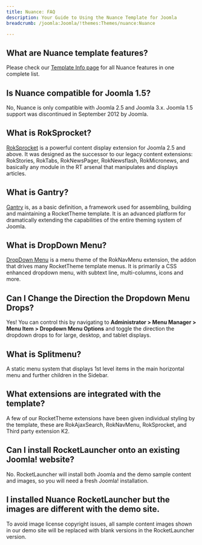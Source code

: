 ```yaml
---
title: Nuance: FAQ
description: Your Guide to Using the Nuance Template for Joomla
breadcrumb: /joomla:Joomla/!themes:Themes/nuance:Nuance

---
```


What are Nuance template features?
-----

Please check our [Template Info page][features] for all Nuance features in one complete list.

Is Nuance compatible for Joomla 1.5?
-----

No, Nuance is only compatible with Joomla 2.5 and Joomla 3.x. Joomla 1.5 support was discontinued in September 2012 by Joomla.

What is RokSprocket?
-----

[RokSprocket][roksprocket] is a powerful content display extension for Joomla 2.5 and above. It was designed as the successor to our legacy content extensions: RokStories, RokTabs, RokNewsPager, RokNewsflash, RokMicronews, and basically any module in the RT arsenal that manipulates and displays articles.

What is Gantry?
-----

[Gantry][gantry] is, as a basic definition, a framework used for assembling, building and maintaining a RocketTheme template. It is an advanced platform for dramatically extending the capabilities of the entire theming system of Joomla.

What is DropDown Menu?
-----

[DropDown Menu][dropdown] is a menu theme of the RokNavMenu extension, the addon that drives many RocketTheme template menus. It is primarily a CSS enhanced dropdown menu, with subtext line, multi-columns, icons and more.

Can I Change the Direction the Dropdown Menu Drops?
-----

Yes! You can control this by navigating to **Administrator > Menu Manager > Menu Item > Dropdown Menu Options** and toggle the direction the dropdown drops to for large, desktop, and tablet displays.

What is Splitmenu?
-----

A static menu system that displays 1st level items in the main horizontal menu and further children in the Sidebar.

What extensions are integrated with the template?
-----

A few of our RocketTheme extensions have been given individual styling by the template, these are RokAjaxSearch, RokNavMenu, RokSprocket, and Third party extension K2.

Can I install RocketLauncher onto an existing Joomla! website?
-----

No. RocketLauncher will install both Joomla and the demo sample content and images, so you will need a fresh Joomla! installation.

I installed Nuance RocketLauncher but the images are different with the demo site.
-----

To avoid image license copyright issues, all sample content images shown in our demo site will be replaced with blank versions in the RocketLauncher version.

[gantry]: http://gantry-framework.org/
[features]: http://demo.rockettheme.com/joomla-templates/nuance/index.php/features/features-overview
[forum]: http://www.rockettheme.com/forum/joomla-template-nuance
[roksprocket]: http://www.rockettheme.com/joomla/extensions/roksprocket
[dropdown]: http://demo.rockettheme.com/joomla-templates/nuance/features/menu-options
[splitmenu]: http://demo.rockettheme.com/joomla-templates/nuance/features/menu-options
[dropdownoptions]: assets/dropdown.jpg
